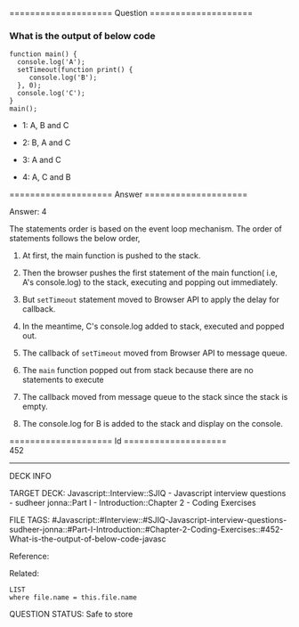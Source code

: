 ==================== Question ====================  

### What is the output of below code

<!-- codeblock-start -->
<pre><code class="hljs language-javascript"><span class="hljs-keyword">function</span> <span class="hljs-title function_">main</span>(<span class="hljs-params"></span>) {
  <span class="hljs-variable language_">console</span>.<span class="hljs-title function_">log</span>(<span class="hljs-string">'A'</span>);
  <span class="hljs-built_in">setTimeout</span>(<span class="hljs-keyword">function</span> <span class="hljs-title function_">print</span>(<span class="hljs-params"></span>) {
     <span class="hljs-variable language_">console</span>.<span class="hljs-title function_">log</span>(<span class="hljs-string">'B'</span>);
  }, <span class="hljs-number">0</span>);
  <span class="hljs-variable language_">console</span>.<span class="hljs-title function_">log</span>(<span class="hljs-string">'C'</span>);
}
<span class="hljs-title function_">main</span>();
</code></pre>
<!-- codeblock-end -->

- 1: A, B and C

- 2: B, A and C

- 3: A and C

- 4: A, C and B  

==================== Answer ====================  

Answer: 4

The statements order is based on the event loop mechanism. The order of statements follows the below order,

1. At first, the main function is pushed to the stack.

2. Then the browser pushes the first statement of the main function( i.e, A's console.log) to the stack, executing and popping out immediately.

3. But `setTimeout` statement moved to Browser API to apply the delay for callback.

4. In the meantime, C's console.log added to stack, executed and popped out.

5. The callback of `setTimeout` moved from Browser API to message queue.

6. The `main` function popped out from stack because there are no statements to execute

7. The callback moved from message queue to the stack since the stack is empty.

8. The console.log for B is added to the stack and display on the console.

==================== Id ====================  
452

---

DECK INFO

TARGET DECK: Javascript::Interview::SJIQ - Javascript interview questions - sudheer jonna::Part I - Introduction::Chapter 2 - Coding Exercises

FILE TAGS: #Javascript::#Interview::#SJIQ-Javascript-interview-questions-sudheer-jonna::#Part-I-Introduction::#Chapter-2-Coding-Exercises::#452-What-is-the-output-of-below-code-javasc

Reference:

Related:

```dataview
LIST
where file.name = this.file.name
```

QUESTION STATUS: Safe to store
